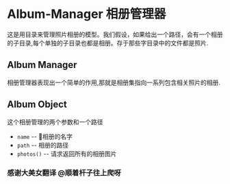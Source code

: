 # Album-Manager 相册管理器

这是用目录来管理照片相册的模型。我们假设，如果给出一个路径，会有一个相册的子目录,每个单独的子目录也都是相册。存于那些字目录中的文件都是照片.

 ## Album Manager 
相册管理器表现出一个简单的作用,那就是相册集指向一系列包含相关照片的相册.
## Album Object
这个相册管理的两个参数和一个路径 
* `name` -- 相册的名字
* `path` -- 相册的路径
* `photos()` -- 请求返回所有的相册图片

### 感谢大美女翻译 @顺着杆子往上爬呀 